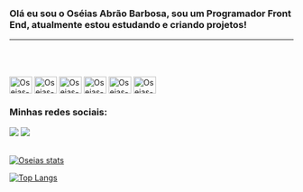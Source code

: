 ### Olá eu sou o Oséias Abrão Barbosa, sou um Programador Front End, atualmente estou estudando e criando projetos!
---
<br>
<br>
<div style="display: inline_block">

</div>
<div style="display: inline_block"><br>
<img align="center" alt="Oseias-HTML" height="30" width="40" src="https://cdn.jsdelivr.net/gh/devicons/devicon/icons/html5/html5-original.svg">
<img align="center" alt="Oseias-CSS" height="30" width="40" src="https://cdn.jsdelivr.net/gh/devicons/devicon/icons/css3/css3-original.svg">
<img align="center" alt="Oseias-JavaScript" height="30" width="40" src="https://cdn.jsdelivr.net/gh/devicons/devicon/icons/javascript/javascript-original.svg">
<img align="center" alt="Oseias-Git" height="30" width="40" src="https://cdn.jsdelivr.net/gh/devicons/devicon/icons/git/git-original.svg">
<img align="center" alt="Oseias-Github" height="30" width="40" src="https://cdn.jsdelivr.net/gh/devicons/devicon/icons/github/github-original.svg">
<img align="center" alt="Oseias-Figma" height="30" width="40" src="https://cdn.jsdelivr.net/gh/devicons/devicon/icons/figma/figma-original.svg">
</div>



### Minhas redes sociais:

<div>
  <a href = "oseiasabrao2011@live.com"><img src="https://img.shields.io/badge/Microsoft_Outlook-0078D4?style=for-the-badge&logo=microsoft-outlook&logoColor=white" target="_blank"></a>
  <a href="https://www.linkedin.com/in/oseias-abrao-barbosa" target="_blank"><img src="https://img.shields.io/badge/-LinkedIn-%230077B5?style=for-the-badge&logo=linkedin&logoColor=white" target="_blank"></a>
</div>
<br>

[![Oseias stats](https://github-readme-stats.vercel.app/api?username=OseiasAbraoBarbosa)](https://github.com/anuraghazra/github-readme-stats)

[![Top Langs](https://github-readme-stats.vercel.app/api/top-langs/?username=OseiasAbraoBarbosa)](https://github.com/anuraghazra/github-readme-stats)



